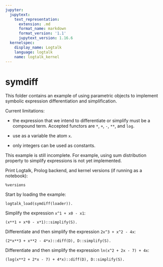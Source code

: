 ```yaml
---
jupyter:
  jupytext:
    text_representation:
      extension: .md
      format_name: markdown
      format_version: '1.1'
      jupytext_version: 1.16.6
  kernelspec:
    display_name: Logtalk
    language: logtalk
    name: logtalk_kernel
---
```


<!--
________________________________________________________________________

This file is part of Logtalk <https://logtalk.org/>  
SPDX-FileCopyrightText: 1998-2025 Paulo Moura <pmoura@logtalk.org>  
SPDX-License-Identifier: Apache-2.0

Licensed under the Apache License, Version 2.0 (the "License");
you may not use this file except in compliance with the License.
You may obtain a copy of the License at

    http://www.apache.org/licenses/LICENSE-2.0

Unless required by applicable law or agreed to in writing, software
distributed under the License is distributed on an "AS IS" BASIS,
WITHOUT WARRANTIES OR CONDITIONS OF ANY KIND, either express or implied.
See the License for the specific language governing permissions and
limitations under the License.
________________________________________________________________________
-->

# symdiff

This folder contains an example of using parametric objects to implement
symbolic expression differentiation and simplification.

Current limitations:

- the expression that we intend to differentiate or simplify must be a
compound term. Accepted functors are `*`, `+`, `-`, `**`, and `log`.

- use as a variable the atom `x`.

- only integers can be used as constants.

This example is still incomplete. For example, using sum distribution 
property to simplify expressions is not yet implemented. 

Print Logtalk, Prolog backend, and kernel versions (if running as a notebook):

```logtalk
%versions
```

Start by loading the example:

```logtalk
logtalk_load(symdiff(loader)).
```

Simplify the expression `x^1 + x0 - x1`:

```logtalk
(x**1 + x*0 - x*1)::simplify(S).
```

<!--
S = 0.
-->

Differentiate and then simplify the expression `2x^3 + x^2 - 4x`:

```logtalk
(2*x**3 + x**2 - 4*x)::diff(D), D::simplify(S).
```

<!--
D = 2*(3*x**2*1)+2*x**1*1-4*1, S = 2*(3*x**2)+2*x-4.
-->

Differentiate and then simplify the expression `ln(x^2 + 2x - 7) + 4x`:

```logtalk
(log(x**2 + 2*x - 7) + 4*x)::diff(D), D::simplify(S).
```

<!--
D = (2*x**1*1+2*1)*(x**2+2*x-7)** -1+4*1, S = (2*x+2)*(x**2+2*x-7)** -1+4.
-->
